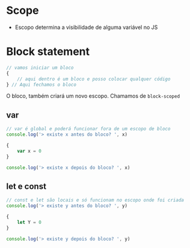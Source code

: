 # Scope

* Escopo determina a visibilidade de alguma variável no JS


# Block statement
```js
// vamos iniciar um bloco
{
    // aqui dentro é um bloco e posso colocar qualquer código
} // Aqui fechamos o bloco
```

O bloco, também criará um novo escopo. Chamamos de `block-scoped`



## var

```js
// var é global e poderá funcionar fora de um escopo de bloco
console.log('> existe x antes do bloco? ', x)

{
    var x = 0
}

console.log('> existe x depois do bloco? ', x)
```


## let e const
``` js
// const e let são locais e só funcionam no escopo onde foi criada
console.log('> existe y antes do bloco? ', y)

{
    let Y = 0
}

console.log('> existe y depois do bloco? ', y)
```